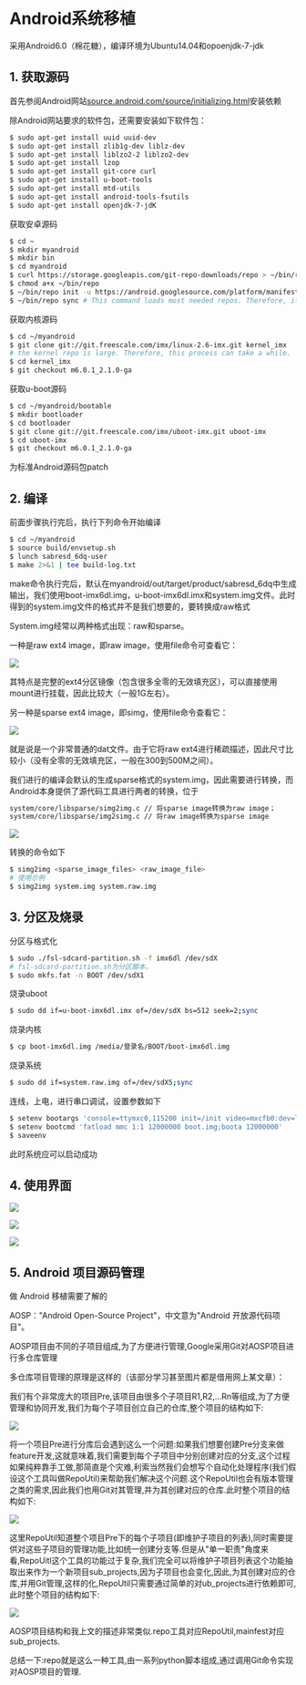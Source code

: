 # Android系统移植


采用Android6.0（棉花糖），编译环境为Ubuntu14.04和opoenjdk-7-jdk

## 1. 获取源码

首先参阅Android网站[source.android.com/source/initializing.html](http://source.android.com/source/initializing.html)安装依赖

除Android网站要求的软件包，还需要安装如下软件包：

```bash
$ sudo apt-get install uuid uuid-dev
$ sudo apt-get install zlib1g-dev liblz-dev
$ sudo apt-get install liblzo2-2 liblzo2-dev
$ sudo apt-get install lzop
$ sudo apt-get install git-core curl
$ sudo apt-get install u-boot-tools
$ sudo apt-get install mtd-utils
$ sudo apt-get install android-tools-fsutils
$ sudo apt-get install openjdk-7-jdK
```

获取安卓源码

```bash
$ cd ~
$ mkdir myandroid
$ mkdir bin
$ cd myandroid
$ curl https://storage.googleapis.com/git-repo-downloads/repo > ~/bin/repo
$ chmod a+x ~/bin/repo
$ ~/bin/repo init -u https://android.googlesource.com/platform/manifest -b android-6.0.1_r22
$ ~/bin/repo sync # This command loads most needed repos. Therefore, it can take several hours to load.
```

获取内核源码

```bash
$ cd ~/myandroid
$ git clone git://git.freescale.com/imx/linux-2.6-imx.git kernel_imx
# the kernel repo is large. Therefore, this process can take a while.
$ cd kernel_imx
$ git checkout m6.0.1_2.1.0-ga
```

获取u-boot源码

```bash
$ cd ~/myandroid/bootable
$ mkdir bootloader
$ cd bootloader
$ git clone git://git.freescale.com/imx/uboot-imx.git uboot-imx
$ cd uboot-imx
$ git checkout m6.0.1_2.1.0-ga
```

为标准Android源码包patch

## 2. 编译

前面步骤执行完后，执行下列命令开始编译

```bash
$ cd ~/myandroid
$ source build/envsetup.sh
$ lunch sabresd_6dq-user
$ make 2>&1 | tee build-log.txt
```

make命令执行完后，默认在myandroid/out/target/product/sabresd_6dq中生成输出，我们使用boot-imx6dl.img，u-boot-imx6dl.imx和system.img文件。此时得到的system.img文件的格式并不是我们想要的，要转换成raw格式

System.img经常以两种格式出现：raw和sparse。

一种是raw ext4 image，即raw image，使用file命令可查看它：

![](/images/系统移植3-Android系统移植/image-20200427163333049.png)

其特点是完整的ext4分区镜像（包含很多全零的无效填充区），可以直接使用mount进行挂载，因此比较大（一般1G左右）。

另一种是sparse ext4 image，即simg，使用file命令查看它：

![](/images/系统移植3-Android系统移植/image-20200427163351924.png)

就是说是一个非常普通的dat文件。由于它将raw ext4进行稀疏描述，因此尺寸比较小（没有全零的无效填充区，一般在300到500M之间）。

我们进行的编译会默认的生成sparse格式的system.img，因此需要进行转换，而Android本身提供了源代码工具进行两者的转换，位于

```bash
system/core/libsparse/simg2img.c // 将sparse image转换为raw image； 
system/core/libsparse/img2simg.c // 将raw image转换为sparse image
```

![](/images/系统移植3-Android系统移植/image-20200427163428279.png)

转换的命令如下

```bash
$ simg2img <sparse_image_files> <raw_image_file>
# 使用示例
$ simg2img system.img system.raw.img
```

## 3. 分区及烧录

分区与格式化

```bash
$ sudo ./fsl-sdcard-partition.sh -f imx6dl /dev/sdX
# fsl-sdcard-partition.sh为分区脚本，
$ sudo mkfs.fat -n BOOT /dev/sdX1
```

烧录uboot

```bash
$ sudo dd if=u-boot-imx6dl.imx of=/dev/sdX bs=512 seek=2;sync
```

烧录内核

```bash
$ cp boot-imx6dl.img /media/登录名/BOOT/boot-imx6dl.img
```

烧录系统

```bash
$ sudo dd if=system.raw.img of=/dev/sdX5;sync
```

连线，上电，进行串口调试，设置参数如下

```bash
$ setenv bootargs 'console=ttymxc0,115200 init=/init video=mxcfb0:dev=ldb,bpp=32,if=RGB666 video=mxcfb1:dev=ldb,bpp=32,if=RGB666 video=mxcfb2:off video=mxcfb3:off vmalloc=320M androidboot.console=ttymxc0 consoleblank=0 androidboot.hardware=freescale cma=384M'
$ setenv bootcmd 'fatload mmc 1:1 12000000 boot.img;boota 12000000'
$ saveenv
```

此时系统应可以启动成功

## 4. 使用界面

![](/images/系统移植3-Android系统移植/image-20200427163821116.png)

![](/images/系统移植3-Android系统移植/image-20200427163831726.png)

![](/images/系统移植3-Android系统移植/image-20200427163844988.png)

## 5. Android 项目源码管理

做 Android 移植需要了解的

AOSP："Android Open-Source Project"，中文意为"Android 开放源代码项目"。

AOSP项目由不同的子项目组成,为了方便进行管理,Google采用Git对AOSP项目进行多仓库管理

多仓库项目管理的原理是这样的（该部分学习甚至图片都是借用网上某文章）：

我们有个非常庞大的项目Pre,该项目由很多个子项目R1,R2,...Rn等组成,为了方便管理和协同开发,我们为每个子项目创立自己的仓库,整个项目的结构如下:

![](/images/系统移植3-Android系统移植/clip_image002.jpg)

将一个项目Pre进行分库后会遇到这么一个问题:如果我们想要创建Pre分支来做feature开发,这就意味着,我们需要到每个子项目中分别创建对应的分支,这个过程如果纯粹靠手工做,那简直是个灾难,利索当然我们会想写个自动化处理程序(我们假设这个工具叫做RepoUtil)来帮助我们解决这个问题.这个RepoUtil也会有版本管理之类的需求,因此我们也用Git对其管理,并为其创建对应的仓库.此时整个项目的结构如下:

![](/images/系统移植3-Android系统移植/clip_image004.jpg)

这里RepoUtil知道整个项目Pre下的每个子项目(即维护子项目的列表),同时需要提供对这些子项目的管理功能,比如统一创建分支等.但是从"单一职责"角度来看,RepoUitl这个工具的功能过于复杂,我们完全可以将维护子项目列表这个功能抽取出来作为一个新项目sub_projects,因为子项目也会变化,因此,为其创建对应的仓库,并用Git管理,这样的化,RepoUtil只需要通过简单的对ub_projects进行依赖即可,此时整个项目的结构如下:

![](/images/系统移植3-Android系统移植/clip_image006.jpg)

AOSP项目结构和我上文的描述非常类似.repo工具对应RepoUtil,mainfest对应sub_projects.

总结一下:repo就是这么一种工具,由一系列python脚本组成,通过调用Git命令实现对AOSP项目的管理.
